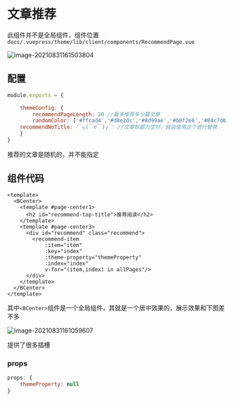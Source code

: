# 文章推荐

此组件并不是全局组件，组件位置`docs/.vuepress/theme/lib/client/components/RecommendPage.vue`

![image-20210831161503804](http://ooszy.cco.vin/img/blog-note/image-20210831161503804.png?x-oss-process=style/pictureProcess1)



## 配置

```js
module.exports = {

    themeConfig: {
        recommendPageLength: 30 //最多推荐多少篇文章
        randomColor: ['#ffcad4','#d8e2dc','#8d99ae','#b8f2e6','#84c7d0'] //每个推荐背景颜色，随机
    recommendNoTitle: '`╮(￣▽￣)╭`' //文章标题为空时，就会使用这个进行替换
	}
}
```



推荐的文章是随机的，并不能指定



## 组件代码

```vue
<template>
  <BCenter>
    <template #page-center1>
      <h2 id="recommend-top-title">推荐阅读</h2>
    </template>
    <template #page-center3>
      <div id="recommend" class="recommend">
        <recommend-item
            :item="item"
            :key="index"
            :theme-property="themeProperty"
            :index="index"
            v-for="(item,index) in allPages"/>
      </div>
    </template>
  </BCenter>
</template>
```

其中`<BCenter>`组件是一个全局组件，其就是一个居中效果的，展示效果和下图差不多

![image-20210831161059607](http://ooszy.cco.vin/img/blog-note/image-20210831161059607.png?x-oss-process=style/pictureProcess1)

提供了很多插槽



### props

```js
props: {
    themeProperty: null
}
```



